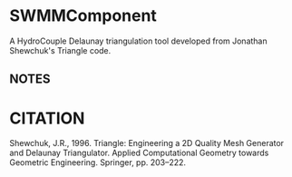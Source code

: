 # SWMMComponent

A HydroCouple Delaunay triangulation tool developed from 
Jonathan Shewchuk's Triangle code.

## NOTES

# CITATION

Shewchuk, J.R., 1996. Triangle: Engineering a 2D Quality Mesh Generator and Delaunay Triangulator. Applied Computational Geometry towards Geometric Engineering. Springer, pp. 203–222.
